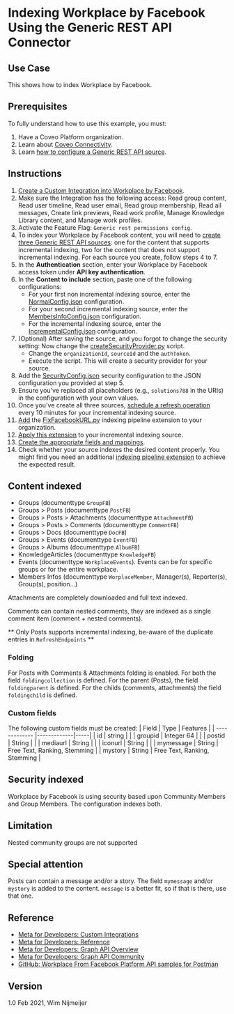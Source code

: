 # Indexing Workplace by Facebook Using the Generic REST API Connector

## Use Case
This shows how to index Workplace by Facebook.

## Prerequisites
To fully understand how to use this example, you must:
1. Have a Coveo Platform organization.
2. Learn about [Coveo Connectivity](https://docs.coveo.com/en/1702/).
3. Learn [how to configure a Generic REST API source](https://docs.coveo.com/en/1896/).

## Instructions
1. [Create a Custom Integration into Workplace by Facebook](https://developers.facebook.com/docs/workplace/custom-integrations-new/).
2. Make sure the Integration has the following access: Read group content, Read user timeline, Read user email, Read group membership, Read all messages, Create link previews, Read work profile, Manage Knowledge Library content, and Manage work profiles.
3. Activate the Feature Flag: `Generic rest permissions config`.
4. To index your Workplace by Facebook content, you will need to [create three Generic REST API sources](https://docs.coveo.com/en/1896/): one for the content that supports incremental indexing, two for the content that does not support incremental indexing. For each source you create, follow steps 4 to 7.
5. In the **Authentication** section, enter your Workplace by Facebook access token under **API key authentication**.
6. In the **Content to include** section, paste one of the following configurations:
    - For your first non incremental indexing source, enter the [NormalConfig.json](./index/NormalConfig.json) configuration.
    - For your second incremental indexing source, enter the [MembersInfoConfig.json](./index/MembersInfoConfig.json) configuration.
    - For the incremental indexing source, enter the [IncrementalConfig.json](./index/IncrementalConfig.json) configuration.
7. (Optional) After saving the source, and you forgot to change the security setting: Now change the [createSecurityProvider.py](./createSecurityProvider.py) script.
   - Change the `organizationId`, `sourceId` and the `authToken`.
   - Execute the script. This will create a security provider for your source.
8. Add the [SecurityConfig.json](./index/SecurityConfig.json) security configuration to the JSON configuration you provided at step 5. 
9. Ensure you've replaced all placeholders (e.g., `solutions788` in the URIs) in the configuration with your own values.
10. Once you've create all three sources, [schedule a refresh operation](https://docs.coveo.com/en/1933/) every 10 minutes for your incremental indexing source.
11. [Add](https://docs.coveo.com/en/1645/) the [FixFacebookURL.py](./FixFacebookURL.py) indexing pipeline extension to your organization.
12. [Apply this extension](https://docs.coveo.com/en/1936/) to your incremental indexing source.
13. [Create the appropriate fields and mappings](https://docs.coveo.com/en/1896/#completion).
14. Check whether your source indexes the desired content properly. You might find you need an additional [indexing pipeline extension](https://docs.coveo.com/en/1645/) to achieve the expected result.


## Content indexed
* Groups (documenttype `GroupFB`)
* Groups > Posts (documenttype `PostFB`)
* Groups > Posts > Attachments (documenttype `AttachmentFB`)
* Groups > Posts > Comments (documenttype `CommentFB`)
* Groups > Docs (documenttype `DocFB`)
* Groups > Events (documenttype `EventFB`)
* Groups > Albums (documenttype `AlbumFB`)
* KnowledgeArticles (documenttype `KnowledgeFB`)
* Events (documenttype `WorkplaceEvents`). Events can be for specific groups or for the entire workplace.
* Members Infos (documenttype `WorplaceMember`, Manager(s), Reporter(s), Group(s), position...)


Attachments are completely downloaded and full text indexed.

Comments can contain nested comments, they are indexed as a single comment item (comment + nested comments).

** Only Posts supports incremental indexing, be-aware of the duplicate entries in `RefreshEndpoints` **

### Folding
For Posts with Comments & Attachments folding is enabled.
For both the field `foldingcollection` is defined. For the parent (Posts), the field `foldingparent` is defined. For the childs (comments, attachments) the field `foldingchild` is defined.

### Custom fields
The following custom fields must be created:
| Field        | Type           | Features  |
| ------------- |-------------|-----|
| id       | string |  |
| groupid  | Integer 64 | |
| postid   | String | |
| mediaurl | String      |     |
| iconurl  | String     | |
| mymessage | String  | Free Text, Ranking, Stemming |
| mystory   | String  | Free Text, Ranking, Stemming |


## Security indexed
Workplace by Facebook is using security based upon Community Members and Group Members. The configuration indexes both.

## Limitation
Nested community groups are not supported

## Special attention
Posts can contain a message and/or a story. The field `mymessage` and/or `mystory` is added to the content. `message` is a better fit, so if that is there, use that one.

## Reference
* [Meta for Developers: Custom Integrations](https://developers.facebook.com/docs/workplace/custom-integrations-new/)
* [Meta for Developers: Reference](https://developers.facebook.com/docs/workplace/reference)
* [Meta for Developers: Graph API Overview](https://developers.facebook.com/docs/graph-api/using-graph-api)
* [Meta for Developers: Graph API Community](https://developers.facebook.com/docs/workplace/reference/graph-api/community)
* [GitHub: Workplace From Facebook Platform API samples for Postman](https://github.com/fbsamples/workplace-platform-samples/tree/master/SampleAPIEndpoints/Postman)

## Version
1.0 Feb 2021, Wim Nijmeijer
